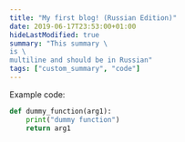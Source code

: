 ```yaml
---
title: "My first blog! (Russian Edition)"
date: 2019-06-17T23:53:00+01:00
hideLastModified: true
summary: "This summary \
is \
multiline and should be in Russian"
tags: ["custom_summary", "code"]
---
```


Example code:

```python
def dummy_function(arg1):
    print("dummy function")
    return arg1 
```
